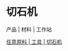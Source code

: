 # 切石机

产品 | 材料 | 工作站

[任意原料 | 工具 | 切石机](/zh_cn/recipes/stonecutting/any_material__tools__stonecutting.md)

